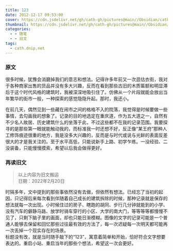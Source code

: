 ```yaml
---
title: 123
date: 2012-12-17 09:53:00
cover: https://cdn.jsdelivr.net/gh/cath-gh/pictures@main//Obsidian/cath-gh.github.io/%E8%80%81%E8%83%A1%E5%90%8C.webp
thumbnail: https://cdn.jsdelivr.net/gh/cath-gh/pictures@main//Obsidian/cath-gh.github.io/%E8%80%81%E8%83%A1%E5%90%8C.webp
categories:
  - - 随笔
  - - 旧文
tags:
  - cath.dnip.net
---
```

### 原文
很多时候，犹豫会消磨掉我们的意志和想法。记得许多年前又一次逛估衣街，我对于各种商家出售的货品并没有多大兴趣，反而在看到那些古旧的木质匾额和明显滞后于这个时代风格的建筑时，我被深深地吸引住了。仿佛从一个片段就能会放出当年繁华的街市一般，一种探索的感觉隐隐升起。那时，我还小。

在前几天，偶然见到一些藏在闹市之间的格格不入的院落，我觉得是时候要做一些事情，去勾画我的想象了。记录的目的地选定在重庆道，作为五大道之一，自然有不少名人故居、历史建筑什么的坐落于此，不过这些都不在我的记录范围。我要探寻的是那些第一眼就能触动我的，而标准我一时还想不好，反正像“某王府”那种人工修饰痕迹很重的地方，我是没多大兴趣的，反而是与时代或说与光鲜的表面反差很大的才是我关注的。至于水平高低，只能说新手上路、初学乍练。一没经验、二没装备，只能慢慢摸索，希望以后我会做得更好。

<!--more-->

### 再读旧文
> 以上内容为旧文搬运  
> 日期：2022年2月20日


时隔多年，文中提到的那些事依然没有去做，但依然有想法。已经忘了当初的起因，只记得后来每次看到伴随着自己成长的建筑拆除的时候，那种记录就是保存的想法就每一次出现。小时候住过的房子、瞎跑的胡同、步行几分钟就能到的小学、没有汽车的僻静马路、放学时骑车穿行的小区、大学的南大门，等等等等都慢慢不见了，只剩下脑子里的画面，却也只能日渐模糊。图像的文字的记录可能是一个普通人能够去保留和回忆那些过往最有效的方法了，每一次迟疑每一次明天都可能再一次丢掉一个现实存在的场景。  
标题没有改，就是当时随手敲下的“123”，寓意着简单和开始，恰好符合文字想要表达的。重启小站、重启当年的那些个想法，希望这一次会更好。
